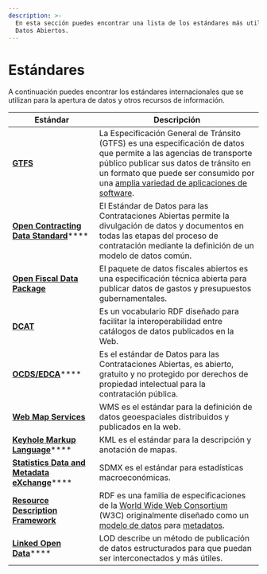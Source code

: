 ```yaml
---
description: >-
  En esta sección puedes encontrar una lista de los estándares más utilizados en
  Datos Abiertos.
---
```


# Estándares

A continuación puedes encontrar los estándares internacionales que se utilizan para la apertura de datos y otros recursos de información.

| Estándar                                                                                                      | Descripción                                                                                                                                                                                                                                                                                             |
| ------------------------------------------------------------------------------------------------------------- | ------------------------------------------------------------------------------------------------------------------------------------------------------------------------------------------------------------------------------------------------------------------------------------------------------- |
| ****[**GTFS**](https://gtfs.org/es/)****                                                                      | La Especificación General de Tránsito (GTFS) es una especificación de datos que permite a las agencias de transporte público publicar sus datos de tránsito en un formato que puede ser consumido por una [amplia variedad de aplicaciones de software](https://gtfs.org/es/resources/apps).            |
| [**Open Contracting Data Standard**](https://standard.open-contracting.org/latest/en/)****                    | El Estándar de Datos para las Contrataciones Abiertas permite la divulgación de datos y documentos en todas las etapas del proceso de contratación mediante la definición de un modelo de datos común.                                                                                                  |
| ****[**Open Fiscal Data Package**](https://fiscaltransparency.net/es/paquete-de-datos-fiscales-abiertos/)**** | El paquete de datos fiscales abiertos es una especificación técnica abierta para publicar datos de gastos y presupuestos gubernamentales.                                                                                                                                                               |
| ****[**DCAT**](https://www.w3.org/TR/vocab-dcat-2/)****                                                       | Es un vocabulario RDF diseñado para facilitar la interoperabilidad entre catálogos de datos publicados en la Web.                                                                                                                                                                                       |
|  [**OCDS/EDCA**](https://standard.open-contracting.org/latest/es/)****                                        |  Es el estándar de Datos para las Contrataciones Abiertas, es abierto, gratuito y no protegido por derechos de propiedad intelectual para la contratación pública.                                                                                                                                      |
| ****[**Web Map Services**](http://www.opengeospatial.org/standards/wms)****                                   | WMS es el estándar para la definición de datos geoespaciales distribuidos y publicados en la web.                                                                                                                                                                                                       |
| [**Keyhole Markup Language**](https://developers.google.com/kml/)****                                         | KML es el estándar para la descripción y anotación de mapas.                                                                                                                                                                                                                                            |
| [**Statistics Data and Metadata eXchange**](https://sdmx.org/)****                                            | SDMX es el estándar para estadísticas macroeconómicas.                                                                                                                                                                                                                                                  |
| ****[**Resource Description Framework**](https://www.w3.org/RDF/)****                                         | RDF es una familia de especificaciones de la [World Wide Web Consortium](https://es.wikipedia.org/wiki/World\_Wide\_Web\_Consortium) (W3C) originalmente diseñado como un [modelo de datos](https://es.wikipedia.org/wiki/Modelo\_de\_datos) para [metadatos](https://es.wikipedia.org/wiki/Metadato).  |
| [**Linked Open Data**](https://www.w3.org/egov/wiki/Linked\_Open\_Data)****                                   | LOD describe un método de publicación de datos estructurados para que puedan ser interconectados y más útiles.                                                                                                                                                                                          |

